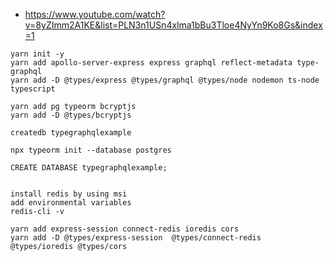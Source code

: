 - https://www.youtube.com/watch?v=8yZImm2A1KE&list=PLN3n1USn4xlma1bBu3Tloe4NyYn9Ko8Gs&index=1

```
yarn init -y
yarn add apollo-server-express express graphql reflect-metadata type-graphql
yarn add -D @types/express @types/graphql @types/node nodemon ts-node typescript

yarn add pg typeorm bcryptjs
yarn add -D @types/bcryptjs

createdb typegraphqlexample

npx typeorm init --database postgres

CREATE DATABASE typegraphqlexample;


install redis by using msi
add environmental variables
redis-cli -v

yarn add express-session connect-redis ioredis cors
yarn add -D @types/express-session  @types/connect-redis @types/ioredis @types/cors

```
